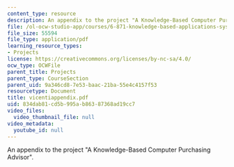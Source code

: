 ```yaml
---
content_type: resource
description: An appendix to the project "A Knowledge-Based Computer Purchasing Advisor".
file: /ol-ocw-studio-app/courses/6-871-knowledge-based-applications-systems-spring-2005/834dab81cd5b995ab86387368ad19cc7_vicentiappendix.pdf
file_size: 55594
file_type: application/pdf
learning_resource_types:
- Projects
license: https://creativecommons.org/licenses/by-nc-sa/4.0/
ocw_type: OCWFile
parent_title: Projects
parent_type: CourseSection
parent_uid: 9a346cd8-7e53-baac-21ba-55e4c4157f53
resourcetype: Document
title: vicentiappendix.pdf
uid: 834dab81-cd5b-995a-b863-87368ad19cc7
video_files:
  video_thumbnail_file: null
video_metadata:
  youtube_id: null
---
```

An appendix to the project "A Knowledge-Based Computer Purchasing Advisor".